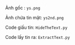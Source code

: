 Ảnh gốc : `ys.png`

Ảnh chứa tin mật: `ys2nd.png`

Code giấu tin: `HideTheText.py`

Code lấy tin ra: `ExtractText.py`
